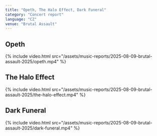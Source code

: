 ```yaml
---
title: "Opeth, The Halo Effect, Dark Funeral"
category: "Concert report"
language: "CZ"
venue: "Brutal Assault"
---
```


## Opeth
{% include video.html src="/assets/music-reports/2025-08-09-brutal-assault-2025/opeth.mp4" %}

## The Halo Effect
{% include video.html src="/assets/music-reports/2025-08-09-brutal-assault-2025/the-halo-effect.mp4" %}

## Dark Funeral
{% include video.html src="/assets/music-reports/2025-08-09-brutal-assault-2025/dark-funeral.mp4" %}


